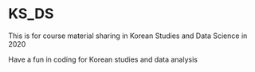 # KS_DS
This is for course material sharing in Korean Studies and Data Science in 2020

Have a fun in coding for Korean studies and data analysis
